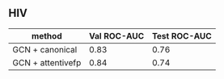 ## HIV

| method            | Val ROC-AUC | Test ROC-AUC |
| ----------------- | ----------- | ------------ |
| GCN + canonical   | 0.83        | 0.76         |
| GCN + attentivefp | 0.84        | 0.74         |